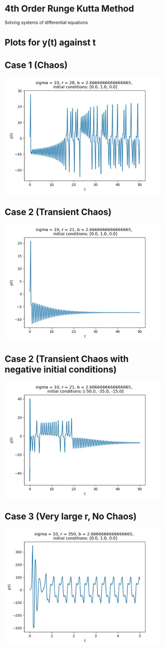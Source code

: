 # 4th Order Runge Kutta Method
Solving systems of differential equations 

# Plots for y(t) against t

# Case 1 (Chaos)
![](https://github.com/Maikuhl/4th-Order-Runge-Kutta-Python/blob/master/Case_1.jpeg)

# Case 2 (Transient Chaos)
![](https://github.com/Maikuhl/4th-Order-Runge-Kutta-Python/blob/master/Case_2.jpeg)

# Case 2 (Transient Chaos with negative initial conditions)
![](https://github.com/Maikuhl/4th-Order-Runge-Kutta-Python/blob/master/Case_2_Negative.jpeg)

# Case 3 (Very large r, No Chaos)
![](https://github.com/Maikuhl/4th-Order-Runge-Kutta-Python/blob/master/Case_3.jpeg)

